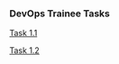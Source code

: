 ### DevOps Trainee Tasks

[Task 1.1](Task%201.1/description_task.md)

[Task 1.2](Task%201.2/description.md)

